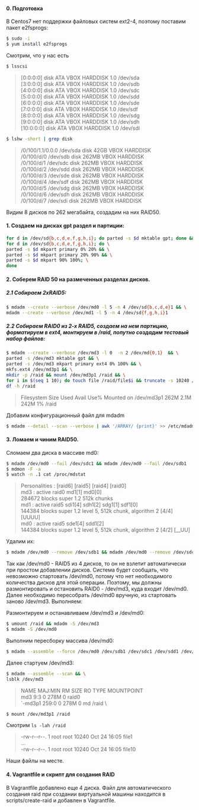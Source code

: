 #### 0. Подготовка

В Centos7 нет поддержки файловых систем ext2-4, поэтому поставим пакет e2fsprogs:
```sh
$ sudo -i
$ yum install e2fsprogs
```

Смотрим, что у нас есть

```sh
$ lsscsi
```

>[0:0:0:0]    disk    ATA      VBOX HARDDISK    1.0   /dev/sda \
>[3:0:0:0]    disk    ATA      VBOX HARDDISK    1.0   /dev/sdb \
>[4:0:0:0]    disk    ATA      VBOX HARDDISK    1.0   /dev/sdc \
>[5:0:0:0]    disk    ATA      VBOX HARDDISK    1.0   /dev/sdd \
>[6:0:0:0]    disk    ATA      VBOX HARDDISK    1.0   /dev/sde \
>[7:0:0:0]    disk    ATA      VBOX HARDDISK    1.0   /dev/sdf \
>[8:0:0:0]    disk    ATA      VBOX HARDDISK    1.0   /dev/sdg \
>[9:0:0:0]    disk    ATA      VBOX HARDDISK    1.0   /dev/sdh \
>[10:0:0:0]   disk    ATA      VBOX HARDDISK    1.0   /dev/sdi 

```sh
$ lshw -short | grep disk
```

>/0/100/1.1/0.0.0    /dev/sda   disk        42GB VBOX HARDDISK \
>/0/100/d/0          /dev/sdb   disk        262MB VBOX HARDDISK \
>/0/100/d/1          /dev/sdc   disk        262MB VBOX HARDDISK \
>/0/100/d/2          /dev/sdd   disk        262MB VBOX HARDDISK \
>/0/100/d/3          /dev/sde   disk        262MB VBOX HARDDISK \
>/0/100/d/4          /dev/sdf   disk        262MB VBOX HARDDISK \
>/0/100/d/5          /dev/sdg   disk        262MB VBOX HARDDISK \
>/0/100/d/6          /dev/sdh   disk        262MB VBOX HARDDISK \
>/0/100/d/7          /dev/sdi   disk        262MB VBOX HARDDISK 

Видим 8 дисков по 262 мегабайта, создадим на них RAID50.

#### 1. Создаем на дисках gpt раздел и партиции:

```sh
for d in /dev/sd{b,c,d,e,f,g,h,i}; do parted -s $d mktable gpt; done && \
for d in /dev/sd{b,c,d,e,f,g,h,i}; do \
parted -s $d mkpart primary 0% 20% && \
parted -s $d mkpart primary 20% 90% && \
parted -s $d mkpart 90% 100%; \
done
```

#### 2. Соберем RAID 50 на размеченных разделах дисков.

##### 2.1 Собираем 2xRAID5:
```sh
$ mdadm --create --verbose /dev/md0 -l 5 -n 4 /dev/sd{b,c,d,e}1 && \
mdadm --create --verbose /dev/md1 -l 5 -n 4 /dev/sd{f,g,h,i}1
```

##### 2.2 Собираем RAID0 из 2-х RAID5, создаем на нем партицию, форматируем в ext4, монтируем в /raid, попутно создадим тестовый набор файлов:

```sh
$ mdadm --create --verbose /dev/md3 -l 0  -n 2 /dev/md{0,1}  && \
parted -s /dev/md3 mktable gpt && \
parted -s /dev/md3 mkpart primary ext4 0% 100% && \
mkfs.ext4 /dev/md3p1 && \
mkdir -p /raid && mount /dev/md3p1 /raid && \
for i in $(seq 1 10); do touch file /raid/file$i && truncate -s 10240 /raid/file$i; done && \
df -h /raid
```

>Filesystem      Size  Used Avail Use% Mounted on
>/dev/md3p1      262M  2.1M  242M   1% /raid

Добавим конфигурационный файл для mdadm 

```sh
$ mdadm --detail --scan --verbose | awk '/ARRAY/ {print}' >> /etc/mdadm/mdadm.conf
```

#### 3. Ломаем и чиним RAID50.

Сломаем два диска в массиве md0:
```sh
$ mdadm /dev/md0 --fail /dev/sdc1 && mdadm /dev/md0 --fail /dev/sdb1
$ mdmon -F -a 
$ watch -n .1 cat /proc/mdstat
```

>Personalities : [raid6] [raid5] [raid4] [raid0] \
>md3 : active raid0 md1[1] md0[0] \
>      284672 blocks super 1.2 512k chunks \
>md1 : active raid5 sdi1[4] sdh1[2] sdg1[1] sdf1[0] \
>      144384 blocks super 1.2 level 5, 512k chunk, algorithm 2 [4/4] [UUUU] \
>md0 : active raid5 sde1[4] sdd1[2] \
>      144384 blocks super 1.2 level 5, 512k chunk, algorithm 2 [4/2] [__UU]

Удалим их:

```sh
$ mdadm /dev/md0 --remove /dev/sdb1 && mdadm /dev/md0 --remove /dev/sdc1
```

Так как /dev/md0 - RAID5 из 4 дисков, то он не взлетит автоматически при простом добавлении дисков. Cистема будет сообщать, что невозможно стартовать /dev/md0, потому что нет необходимого количества дисков для этой операции. Поэтому, мы должны  размонтировать и остановить RAID0 - /dev/md3, куда входит /dev/md0. Далее необходимо пересобрать /dev/md0 вручную, из стартовать заново /dev/md3. Выполняем:

Размонтируем и останавливаем /dev/md3 и /dev/md0:

```sh
$ umount /raid && mdadm -S /dev/md3
$ mdadm -S /dev/md0
```

Выполним пересборку массива /dev/md0:
```sh
$ mdadm --assemble --force /dev/md0 /dev/sdb1 /dev/sdc1 /dev/sdd1 /dev/sde1
```

Далее стартуем /dev/md3:

```sh
$ mdadm --assemble --scan && \
lsblk /dev/md3
```

>NAME    MAJ:MIN RM  SIZE RO TYPE  MOUNTPOINT \
>md3       9:3    0  278M  0 raid0 \
>`-md3p1 259:0    0  278M  0 md    /raid \

```sh
$ mount /dev/md3p1 /raid
```

Cмотрим `ls -lah /raid` 

>-rw-r--r--. 1 root root 10240 Oct 24 16:05 file1 \
>... \
>-rw-r--r--. 1 root root 10240 Oct 24 16:05 file10

Наши файлы на месте.

#### 4. Vagrantfile и скрипт для создания RAID 

В Vagrantfile добавлено еще 4 диска. Файл для автоматического создания raid при создании виртуальной машины находится в scripts/create-raid и добавлен в Vagrantfile.
